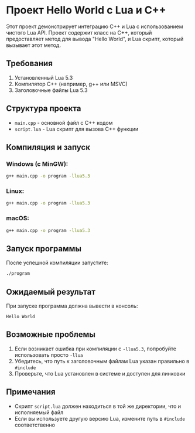 # Проект Hello World с Lua и C++

Этот проект демонстрирует интеграцию C++ и Lua с использованием чистого Lua API. Проект содержит класс на C++, который предоставляет метод для вывода "Hello World", и Lua скрипт, который вызывает этот метод.

## Требования
1. Установленный Lua 5.3
2. Компилятор C++ (например, g++ или MSVC)
3. Заголовочные файлы Lua 5.3

## Структура проекта
- `main.cpp` - основной файл с C++ кодом
- `script.lua` - Lua скрипт для вызова C++ функции

## Компиляция и запуск

### Windows (с MinGW):
```bash
g++ main.cpp -o program -llua5.3
```

### Linux:
```bash
g++ main.cpp -o program -llua5.3
```

### macOS:
```bash
g++ main.cpp -o program -llua5.3
```

## Запуск программы
После успешной компиляции запустите:
```bash
./program
```

## Ожидаемый результат
При запуске программа должна вывести в консоль:
```
Hello World
```

## Возможные проблемы
1. Если возникает ошибка при компиляции с `-llua5.3`, попробуйте использовать просто `-llua`
2. Убедитесь, что путь к заголовочным файлам Lua указан правильно в `#include`
3. Проверьте, что Lua установлен в системе и доступен для линковки

## Примечания
- Скрипт `script.lua` должен находиться в той же директории, что и исполняемый файл
- Если вы используете другую версию Lua, измените путь в `#include` соответственно 